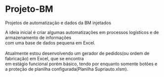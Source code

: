 # Projeto-BM
Projetos de automatização e dados da BM injetados

A ideia inicial é criar algumas automatizações em processos logísticos e de armazenamento de informações<br/>
com uma base de dados pequena em Excel.<br/>
<br/>
Atualmente estou desenvolvendo um gerador de pedidos(ou ordem de fabricação) em Excel, que se encontra<br/>
em estágio funcional porém básico, tendo por enquanto somente botões e a proteção de planilha configurada(Planilha Supriauto.xlsm).
